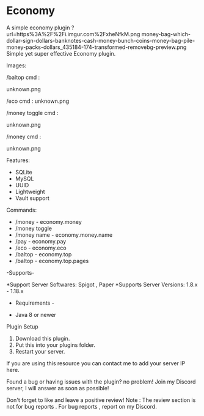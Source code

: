 # Economy
A simple economy plugin
?url=https%3A%2F%2Fi.imgur.com%2FxheNfkM.png
money-bag-which-dollar-sign-dollars-banknotes-cash-money-bunch-coins-money-bag-pile-money-packs-dollars_435184-174-transformed-removebg-preview.png
Simple yet super effective Economy plugin.

Images:

/baltop cmd :

unknown.png

/eco cmd :
unknown.png

/money toggle cmd : 

unknown.png

/money cmd :

unknown.png

Features:

- SQLite
- MySQL
- UUID
- Lightweight
- Vault support​

Commands:

- /money - economy.money
- /money toggle
- /money name - economy.money.name
- /pay - economy.pay
- /eco - economy.eco
- /baltop - economy.top
- /baltop <page> - economy.top.pages

 

-Supports-
 
*Support Server Softwares: Spigot , Paper
*Supports Server Versions: 1.8.x - 1.18.x
 

 
- Requirements -
 

* Java 8 or newer
 

Plugin Setup
 

1. Download this plugin.
2. Put this into your plugins folder.
3. Restart your server.



If you are using this resource you can contact me to add your server IP here.
 
Found a bug or having issues with the plugin? no problem!
Join my Discord server, I will answer as soon as possible!
 

 
Don't forget to like and leave a positive review!
Note : The review section is not for bug reports . For bug reports , report on my Discord.
